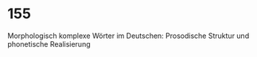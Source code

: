 # 155
Morphologisch komplexe Wörter im Deutschen: Prosodische Struktur und phonetische Realisierung 
